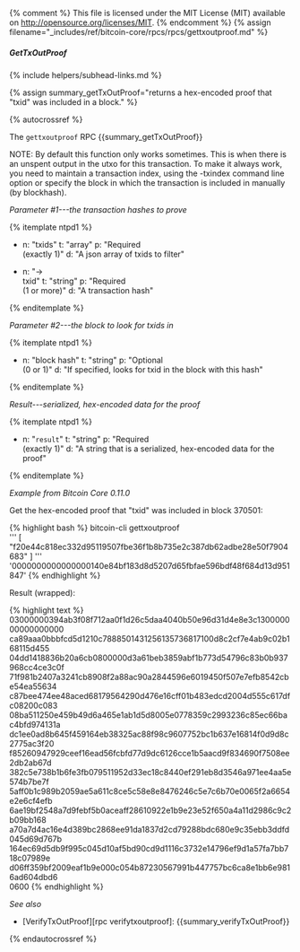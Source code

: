 {% comment %}
This file is licensed under the MIT License (MIT) available on
http://opensource.org/licenses/MIT.
{% endcomment %}
{% assign filename="_includes/ref/bitcoin-core/rpcs/rpcs/gettxoutproof.md" %}

##### GetTxOutProof
{% include helpers/subhead-links.md %}

{% assign summary_getTxOutProof="returns a hex-encoded proof that "txid" was included in a block." %}

{% autocrossref %}

The `gettxoutproof` RPC {{summary_getTxOutProof}}

NOTE: By default this function only works sometimes. This is when there is an
unspent output in the utxo for this transaction. To make it always work,
you need to maintain a transaction index, using the -txindex command line option or
specify the block in which the transaction is included in manually (by blockhash).

*Parameter #1---the transaction hashes to prove*

{% itemplate ntpd1 %}
- n: "txids"
  t: "array"
  p: "Required<br>(exactly 1)"
  d: "A json array of txids to filter"

- n: "→<br>txid"
  t: "string"
  p: "Required<br>(1 or more)"
  d: "A transaction hash"

{% enditemplate %}

*Parameter #2---the block to look for txids in*

{% itemplate ntpd1 %}
- n: "block hash"
  t: "string"
  p: "Optional<br>(0 or 1)"
  d: "If specified, looks for txid in the block with this hash"

{% enditemplate %}

*Result---serialized, hex-encoded data for the proof*

{% itemplate ntpd1 %}
- n: "`result`"
  t: "string"
  p: "Required<br>(exactly 1)"
  d: "A string that is a serialized, hex-encoded data for the proof"

{% enditemplate %}

*Example from Bitcoin Core 0.11.0*

Get the hex-encoded proof that "txid" was included in block 370501:

{% highlight bash %}
bitcoin-cli gettxoutproof \
  '''
    [
      "f20e44c818ec332d95119507fbe36f1b8b735e2c387db62adbe28e50f7904683"
    ]
  ''' \
  '0000000000000000140e84bf183d8d5207d65fbfae596bdf48f684d13d951847'
{% endhighlight %}

Result (wrapped):

{% highlight text %}
03000000394ab3f08f712aa0f1d26c5daa4040b50e96d31d4e8e3c130000000000000000 \
ca89aaa0bbbfcd5d1210c7888501431256135736817100d8c2cf7e4ab9c02b168115d455 \
04dd1418836b20a6cb0800000d3a61beb3859abf1b773d54796c83b0b937968cc4ce3c0f \
71f981b2407a3241cb8908f2a88ac90a2844596e6019450f507e7efb8542cbe54ea55634 \
c87bee474ee48aced68179564290d476e16cff01b483edcd2004d555c617dfc08200c083 \
08ba511250e459b49d6a465e1ab1d5d8005e0778359c2993236c85ec66bac4bfd974131a \
dc1ee0ad8b645f459164eb38325ac88f98c9607752bc1b637e16814f0d9d8c2775ac3f20 \
f85260947929ceef16ead56fcbfd77d9dc6126cce1b5aacd9f834690f7508ee2db2ab67d \
382c5e738b1b6fe3fb079511952d33ec18c8440ef291eb8d3546a971ee4aa5e574b7be7f \
5aff0b1c989b2059ae5a611c8ce5c58e8e8476246c5e7c6b70e0065f2a6654e2e6cf4efb \
6ae19bf2548a7d9febf5b0aceaff28610922e1b9e23e52f650a4a11d2986c9c2b09bb168 \
a70a7d4ac16e4d389bc2868ee91da1837d2cd79288bdc680e9c35ebb3ddfd045d69d767b \
164ec69d5db9f995c045d10af5bd90cd9d1116c3732e14796ef9d1a57fa7bb718c07989e \
d06ff359bf2009eaf1b9e000c054b87230567991b447757bc6ca8e1bb6e9816ad604dbd6 \
0600
{% endhighlight %}

*See also*

* [VerifyTxOutProof][rpc verifytxoutproof]: {{summary_verifyTxOutProof}}

{% endautocrossref %}
